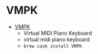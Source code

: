 # VMPK
- [VMPK](https://vmpk.sourceforge.io/)
  -  Virtual MIDI Piano Keyboard
  - virtual midi piano keyboard
  - `brew cask install VMPK`
